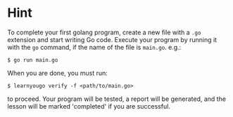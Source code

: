Hint
=======

To complete your first golang program, create a new file with a `.go` extension and start
writing Go code. Execute your program by running it with the `go` command, if the name of
the file is `main.go`. e.g.:

```shell
$ go run main.go
```

When you are done, you must run:

```shell
$ learnyougo verify -f <path/to/main.go>
```

to proceed. Your program will be tested, a report will be generated, and the lesson will
be marked 'completed' if you are successful.
